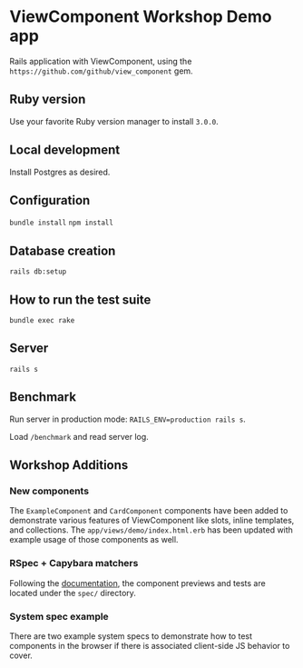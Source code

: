 # ViewComponent Workshop Demo app

Rails application with ViewComponent, using the `https://github.com/github/view_component` gem.

## Ruby version

Use your favorite Ruby version manager to install `3.0.0`.

## Local development

Install Postgres as desired.

## Configuration

`bundle install`
`npm install`

## Database creation

`rails db:setup`

## How to run the test suite

`bundle exec rake`

## Server

`rails s`

## Benchmark

Run server in production mode: `RAILS_ENV=production rails s`.

Load `/benchmark` and read server log.

## Workshop Additions

### New components

The `ExampleComponent` and `CardComponent` components have been added to demonstrate various features of ViewComponent like slots, inline templates, and collections. The `app/views/demo/index.html.erb` has been updated with example usage of those components as well.

### RSpec + Capybara matchers

Following the [documentation](https://viewcomponent.org/guide/testing.html#rspec-configuration), the component previews and tests are located under the `spec/` directory.

### System spec example

There are two example system specs to demonstrate how to test components in the browser if there is associated client-side JS behavior to cover.
